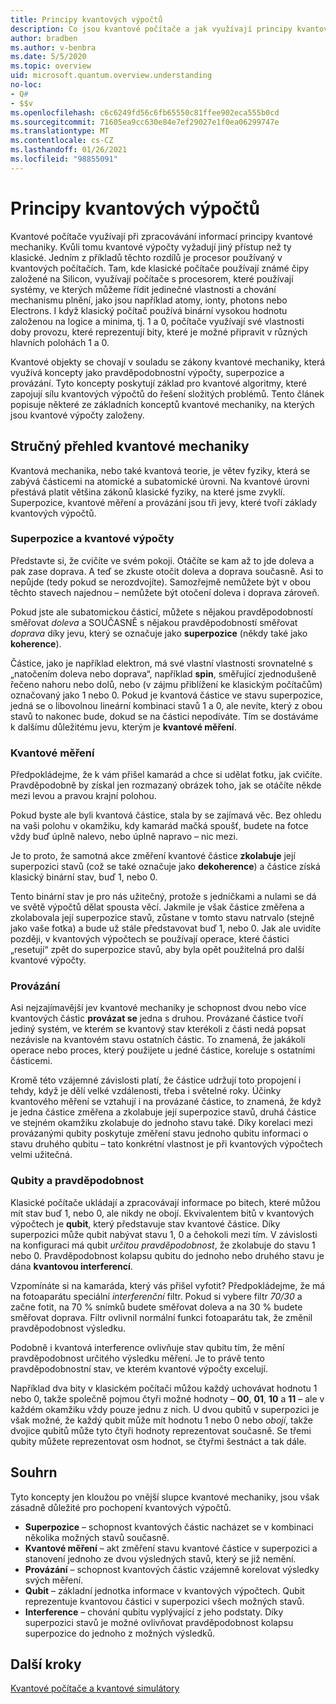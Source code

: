```yaml
---
title: Principy kvantových výpočtů
description: Co jsou kvantové počítače a jak využívají principy kvantové mechaniky?
author: bradben
ms.author: v-benbra
ms.date: 5/5/2020
ms.topic: overview
uid: microsoft.quantum.overview.understanding
no-loc:
- Q#
- $$v
ms.openlocfilehash: c6c6249fd56c6fb65550c81ffee902eca555b0cd
ms.sourcegitcommit: 71605ea9cc630e84e7ef29027e1f0ea06299747e
ms.translationtype: MT
ms.contentlocale: cs-CZ
ms.lasthandoff: 01/26/2021
ms.locfileid: "98855091"
---
```

# <a name="understanding-quantum-computing"></a>Principy kvantových výpočtů

Kvantové počítače využívají při zpracovávání informací principy kvantové mechaniky. Kvůli tomu kvantové výpočty vyžadují jiný přístup než ty klasické. Jedním z příkladů těchto rozdílů je procesor používaný v kvantových počítačích. Tam, kde klasické počítače používají známé čipy založené na Silicon, využívají počítače s procesorem, které používají systémy, ve kterých můžeme řídit jedinečné vlastnosti a chování mechanismu plnění, jako jsou například atomy, ionty, photons nebo Electrons. I když klasický počítač používá binární vysokou hodnotu založenou na logice a minima, tj. 1 a 0, počítače využívají své vlastnosti doby provozu, které reprezentují bity, které je možné připravit v různých hlavních polohách 1 a 0.  

Kvantové objekty se chovají v souladu se zákony kvantové mechaniky, která využívá koncepty jako pravděpodobnostní výpočty, superpozice a provázání. Tyto koncepty poskytují základ pro kvantové algoritmy, které zapojují sílu kvantových výpočtů do řešení složitých problémů. Tento článek popisuje některé ze základních konceptů kvantové mechaniky, na kterých jsou kvantové výpočty založeny.

## <a name="a-birds-eye-view-of-quantum-mechanics"></a>Stručný přehled kvantové mechaniky

Kvantová mechanika, nebo také kvantová teorie, je větev fyziky, která se zabývá částicemi na atomické a subatomické úrovni. Na kvantové úrovni přestává platit většina zákonů klasické fyziky, na které jsme zvyklí. Superpozice, kvantové měření a provázání jsou tři jevy, které tvoří základy kvantových výpočtů.  

### <a name="superposition-vs-binary-computing"></a>Superpozice a kvantové výpočty

Představte si, že cvičíte ve svém pokoji. Otáčíte se kam až to jde doleva a pak zase doprava. A teď se zkuste otočit doleva a doprava současně. Asi to nepůjde (tedy pokud se nerozdvojíte).  Samozřejmě nemůžete být v obou těchto stavech najednou – nemůžete být otočení doleva i doprava zároveň.

Pokud jste ale subatomickou částicí, můžete s nějakou pravděpodobností směřovat *doleva* a SOUČASNĚ s nějakou pravděpodobností směřovat *doprava* díky jevu, který se označuje jako **superpozice** (někdy také jako **koherence**).

Částice, jako je například elektron, má své vlastní vlastnosti srovnatelné s „natočením doleva nebo doprava“, například **spin**, směřující zjednodušeně řečeno nahoru nebo dolů, nebo (v zájmu přiblížení ke klasickým počítačům) označovaný jako 1 nebo 0. Pokud je kvantová částice ve stavu superpozice, jedná se o libovolnou lineární kombinaci stavů 1 a 0, ale nevíte, který z obou stavů to nakonec bude, dokud se na částici nepodíváte. Tím se dostáváme k dalšímu důležitému jevu, kterým je **kvantové měření**.

### <a name="quantum-measurement"></a>Kvantové měření

Předpokládejme, že k vám přišel kamarád a chce si udělat fotku, jak cvičíte. Pravděpodobně by získal jen rozmazaný obrázek toho, jak se otáčíte někde mezi levou a pravou krajní polohou.

Pokud byste ale byli kvantová částice, stala by se zajímavá věc. Bez ohledu na vaši polohu v okamžiku, kdy kamarád mačká spoušť, budete na fotce vždy buď úplně nalevo, nebo úplně napravo – nic mezi.

Je to proto, že samotná akce změření kvantové částice **zkolabuje** její superpozici stavů (což se také označuje jako **dekoherence**) a částice získá klasický binární stav, buď 1, nebo 0.

Tento binární stav je pro nás užitečný, protože s jedničkami a nulami se dá ve světě výpočtů dělat spousta věcí. Jakmile je však částice změřena a zkolabovala její superpozice stavů, zůstane v tomto stavu natrvalo (stejně jako vaše fotka) a bude už stále představovat buď 1, nebo 0. Jak ale uvidíte později, v kvantových výpočtech se používají operace, které částici „resetují“ zpět do superpozice stavů, aby byla opět použitelná pro další kvantové výpočty.

### <a name="entanglement"></a>Provázání

Asi nejzajímavější jev kvantové mechaniky je schopnost dvou nebo více kvantových částic **provázat se** jedna s druhou. Provázané částice tvoří jediný systém, ve kterém se kvantový stav kterékoli z části nedá popsat nezávisle na kvantovém stavu ostatních částic. To znamená, že jakákoli operace nebo proces, který použijete u jedné částice, koreluje s ostatními částicemi.

Kromě této vzájemné závislosti platí, že částice udržují toto propojení i tehdy, když je dělí velké vzdálenosti, třeba i světelné roky. Účinky kvantového měření se vztahují i na provázané částice, to znamená, že když je jedna částice změřena a zkolabuje její superpozice stavů, druhá částice ve stejném okamžiku zkolabuje do jednoho stavu také. Díky korelaci mezi provázanými qubity poskytuje změření stavu jednoho qubitu informaci o stavu druhého qubitu – tato konkrétní vlastnost je při kvantových výpočtech velmi užitečná.

### <a name="qubits-and-probability"></a>Qubity a pravděpodobnost

Klasické počítače ukládají a zpracovávají informace po bitech, které můžou mít stav buď 1, nebo 0, ale nikdy ne obojí. Ekvivalentem bitů v kvantových výpočtech je **qubit**, který představuje stav kvantové částice. Díky superpozici může qubit nabývat stavu 1, 0 a čehokoli mezi tím. V závislosti na konfiguraci má qubit *určitou pravděpodobnost*, že zkolabuje do stavu 1 nebo 0. Pravděpodobnost kolapsu qubitu do jednoho nebo druhého stavu je dána **kvantovou interferencí**.

Vzpomínáte si na kamaráda, který vás přišel vyfotit? Předpokládejme, že má na fotoaparátu speciální *interferenční* filtr. Pokud si vybere filtr *70/30* a začne fotit, na 70 % snímků budete směřovat doleva a na 30 % budete směřovat doprava. Filtr ovlivnil normální funkci fotoaparátu tak, že změnil pravděpodobnost výsledku.

Podobně i kvantová interference ovlivňuje stav qubitu tím, že mění pravděpodobnost určitého výsledku měření. Je to právě tento pravděpodobnostní stav, ve kterém kvantové výpočty excelují.

Například dva bity v klasickém počítači můžou každý uchovávat hodnotu 1 nebo 0, takže společně pojmou čtyři možné hodnoty – **00**, **01**, **10** a **11** – ale v každém okamžiku vždy pouze jednu z nich. U dvou qubitů v superpozici je však možné, že každý qubit může mít hodnotu 1 nebo 0 nebo *obojí*, takže dvojice qubitů může tyto čtyři hodnoty reprezentovat současně. Se třemi qubity můžete reprezentovat osm hodnot, se čtyřmi šestnáct a tak dále.

## <a name="summary"></a>Souhrn

Tyto koncepty jen kloužou po vnější slupce kvantové mechaniky, jsou však zásadně důležité pro pochopení kvantových výpočtů.

- **Superpozice** – schopnost kvantových částic nacházet se v kombinaci několika možných stavů současně.
- **Kvantové měření** – akt změření stavu kvantové částice v superpozici a stanovení jednoho ze dvou výsledných stavů, který se již nemění.
- **Provázání** – schopnost kvantových částic vzájemně korelovat výsledky svých měření.
- **Qubit** – základní jednotka informace v kvantových výpočtech. Qubit reprezentuje kvantovou částici v superpozici všech možných stavů.
- **Interference** – chování qubitu vyplývající z jeho podstaty. Díky superpozici stavů je možné ovlivňovat pravděpodobnost kolapsu superpozice do jednoho z možných výsledků.

## <a name="next-steps"></a>Další kroky

[Kvantové počítače a kvantové simulátory](xref:microsoft.quantum.overview.simulators)

